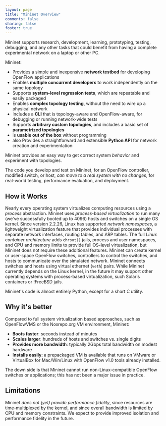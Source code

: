 ```yaml
---
layout: page
title: "Mininet Overview"
comments: false
sharing: false
footer: true
---
```

Mininet supports research, development, learning, prototyping, testing, debugging, and any other tasks that could benefit from having a complete experimental network on a laptop or other PC.

Mininet:

* Provides a simple and inexpensive **network testbed** for developing OpenFlow applications
* Enables **multiple concurrent developers** to work independently on the same topology
* Supports **system-level regression tests**, which are repeatable and easily packaged
* Enables **complex topology testing**, without the need to wire up a physical network
* Includes a **CLI** that is topology-aware and OpenFlow-aware, for debugging or running network-wide tests
* Supports **arbitrary custom topologies**, and includes a basic set of **parametrized topologies**
* is **usable out of the box** without programming
* also Provides a straightforward and extensible **Python API** for network creation and experimentation
 
Mininet provides an easy way to get correct system _behavior_ and experiment with topologies.

The code you develop and test on Mininet, for an OpenFlow controller, modified switch, or host, _can move to a real system with no changes_, for real-world testing, performance evaluation, and deployment.


How it Works
-------------

Nearly every operating system virtualizes computing resources using a _process_ abstraction. Mininet uses _process-based virtualization_ to run many (we've successfully booted up to 4096) hosts and switches on a single OS kernel. Since version 2.2.26, Linux has supported _network namespaces_, a lightweight virtualization feature that provides individual processes with separate network interfaces, routing tables, and ARP tables. The full _Linux container architecture_ adds `chroot()` jails, process and user namespaces, and CPU  and memory limits to provide full OS-level virtualization, but Mininet does not require these additional features. Mininet can create kernel or user-space OpenFlow switches, controllers to control the switches, and hosts to communicate over the simulated network. Mininet connects switches and hosts using virtual ethernet (`veth`) pairs. While Mininet currently depends on the Linux kernel, in the future it may support other operating systems with process-based virtualization, such Solaris containers or !FreeBSD jails.

Mininet's code is almost entirely Python, except for a short C utility.


Why it's better
----------------

Compared to full system virtualization based approaches, such as OpenFlowVMS or the Noxrepo.org VM environment, Mininet:

* **Boots faster**: seconds instead of minutes
* **Scales larger**: hundreds of hosts and switches vs. single digits
* **Provides more bandwidth**: typically 2Gbps total bandwidth on modest hardware
* **Installs easily**: a prepackaged VM is available that runs on VMware or VirtualBox for 
    Mac/Win/Linux with OpenFlow v1.0 tools already installed.

The down side is that Mininet cannot run non-Linux-compatible OpenFlow switches or applications; this has not been a major issue in practice.


Limitations
------------

Mininet _does not (yet) provide performance fidelity_, since resources are time-multiplexed by the kernel, and since overall bandwidth is limited by CPU and memory constraints. We expect to provide improved isolation and performance fidelity in the future.
